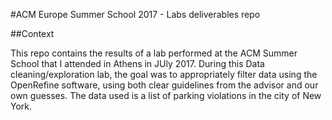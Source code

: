 #ACM Europe Summer School 2017 - Labs deliverables repo

##Context

This repo contains the results of a lab performed at the ACM Summer School that I attended in Athens in JUly 2017. During this Data cleaning/exploration lab, the goal was to appropriately filter data using the OpenRefine software, using both clear guidelines from the advisor and our own guesses. The data used is a list of parking violations in the city of New York.